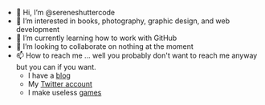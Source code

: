 - 👋 Hi, I’m @sereneshuttercode
- 👀 I’m interested in books, photography, graphic design, and web development
- 🌱 I’m currently learning how to work with GitHub
- 💞️ I’m looking to collaborate on nothing at the moment
- 📫 How to reach me ... well you probably don't want to reach me anyway but you can if you want.
  - I have a [blog](https://www.sereneshuttercode.ca/blog "Serene Shutter Code Blog")
  - My [Twitter account](https://twitter.com/SereneShutterCd "SereneShutterCode Twitter")
  - I make useless [games](https://www.sereneshuttercode.ca/project/ "All my useless games")



<!---
sereneshuttercode/sereneshuttercode is a ✨ special ✨ repository because its `README.md` (this file) appears on your GitHub profile.
You can click the Preview link to take a look at your changes.
--->
